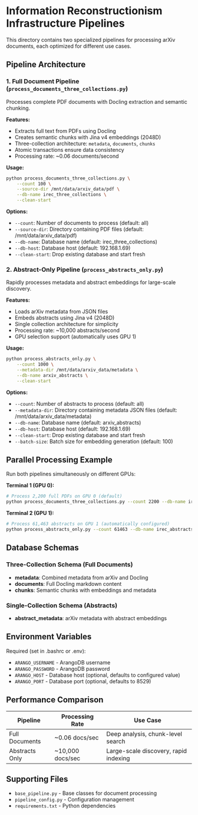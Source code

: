 # Information Reconstructionism Infrastructure Pipelines

This directory contains two specialized pipelines for processing arXiv documents, each optimized for different use cases.

## Pipeline Architecture

### 1. Full Document Pipeline (`process_documents_three_collections.py`)
Processes complete PDF documents with Docling extraction and semantic chunking.

**Features:**
- Extracts full text from PDFs using Docling
- Creates semantic chunks with Jina v4 embeddings (2048D)
- Three-collection architecture: `metadata`, `documents`, `chunks`
- Atomic transactions ensure data consistency
- Processing rate: ~0.06 documents/second

**Usage:**
```bash
python process_documents_three_collections.py \
    --count 100 \
    --source-dir /mnt/data/arxiv_data/pdf \
    --db-name irec_three_collections \
    --clean-start
```

**Options:**
- `--count`: Number of documents to process (default: all)
- `--source-dir`: Directory containing PDF files (default: /mnt/data/arxiv_data/pdf)
- `--db-name`: Database name (default: irec_three_collections)
- `--db-host`: Database host (default: 192.168.1.69)
- `--clean-start`: Drop existing database and start fresh

### 2. Abstract-Only Pipeline (`process_abstracts_only.py`)
Rapidly processes metadata and abstract embeddings for large-scale discovery.

**Features:**
- Loads arXiv metadata from JSON files
- Embeds abstracts using Jina v4 (2048D)
- Single collection architecture for simplicity
- Processing rate: ~10,000 abstracts/second
- GPU selection support (automatically uses GPU 1)

**Usage:**
```bash
python process_abstracts_only.py \
    --count 1000 \
    --metadata-dir /mnt/data/arxiv_data/metadata \
    --db-name arxiv_abstracts \
    --clean-start
```

**Options:**
- `--count`: Number of abstracts to process (default: all)
- `--metadata-dir`: Directory containing metadata JSON files (default: /mnt/data/arxiv_data/metadata)
- `--db-name`: Database name (default: arxiv_abstracts)
- `--db-host`: Database host (default: 192.168.1.69)
- `--clean-start`: Drop existing database and start fresh
- `--batch-size`: Batch size for embedding generation (default: 100)

## Parallel Processing Example

Run both pipelines simultaneously on different GPUs:

**Terminal 1 (GPU 0):**
```bash
# Process 2,200 full PDFs on GPU 0 (default)
python process_documents_three_collections.py --count 2200 --db-name irec_full_docs
```

**Terminal 2 (GPU 1):**
```bash
# Process 61,463 abstracts on GPU 1 (automatically configured)
python process_abstracts_only.py --count 61463 --db-name irec_abstracts
```

## Database Schemas

### Three-Collection Schema (Full Documents)
- **metadata**: Combined metadata from arXiv and Docling
- **documents**: Full Docling markdown content
- **chunks**: Semantic chunks with embeddings and metadata

### Single-Collection Schema (Abstracts)
- **abstract_metadata**: arXiv metadata with abstract embeddings

## Environment Variables

Required (set in .bashrc or .env):
- `ARANGO_USERNAME` - ArangoDB username
- `ARANGO_PASSWORD` - ArangoDB password
- `ARANGO_HOST` - Database host (optional, defaults to configured value)
- `ARANGO_PORT` - Database port (optional, defaults to 8529)

## Performance Comparison

| Pipeline | Processing Rate | Use Case |
|----------|----------------|----------|
| Full Documents | ~0.06 docs/sec | Deep analysis, chunk-level search |
| Abstracts Only | ~10,000 docs/sec | Large-scale discovery, rapid indexing |

## Supporting Files

- `base_pipeline.py` - Base classes for document processing
- `pipeline_config.py` - Configuration management
- `requirements.txt` - Python dependencies